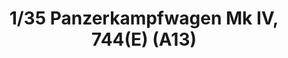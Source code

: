 ---
layout: product
title: "1/35 Panzerkampfwagen Mk IV, 744(E) (A13) "
price: "TBA" 
desc: "Maketa"
img_path: "/assets/img/BRNC35030.webp"
brand: "Bronco"
available: false
special_offer: false
new: false
soon: false
cat: "010000"
subcat: "015800"
subsubcat: "0N/A"
sifra: "BRNC35030"
popular: false
spec: false
---
